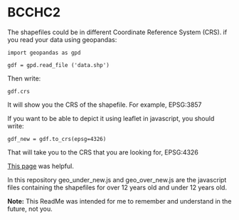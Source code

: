 # BCCHC2
The shapefiles could be in different Coordinate Reference System (CRS). if you read your data using geopandas:

```
import geopandas as gpd

gdf = gpd.read_file ('data.shp')
```

Then write:

```
gdf.crs
```

It will show you the CRS of the shapefile. For example, EPSG:3857

If you want to be able to depict it using leaflet in javascript, you should write:

```
gdf_new = gdf.to_crs(epsg=4326)
```

That will take you to the CRS that you are looking for, EPSG:4326

[This page](https://kodu.ut.ee/~kmoch/geopython2020/L2/crs-projections.html) was helpful.

In this repository geo_under_new.js and geo_over_new.js are the javascript files containing the shapefiles for over 12 years old and under 12 years old.

**Note:** This ReadMe was intended for me to remember and understand in the future, not you.
